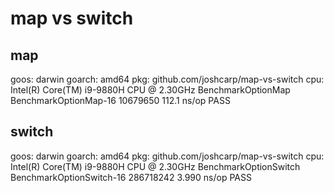 # map vs switch

## map
goos: darwin
goarch: amd64
pkg: github.com/joshcarp/map-vs-switch
cpu: Intel(R) Core(TM) i9-9880H CPU @ 2.30GHz
BenchmarkOptionMap
BenchmarkOptionMap-16    	10679650	       112.1 ns/op
PASS

## switch
goos: darwin
goarch: amd64
pkg: github.com/joshcarp/map-vs-switch
cpu: Intel(R) Core(TM) i9-9880H CPU @ 2.30GHz
BenchmarkOptionSwitch
BenchmarkOptionSwitch-16    	286718242	         3.990 ns/op
PASS